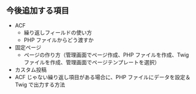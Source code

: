 ## 今後追加する項目

- ACF
  - 繰り返しフィールドの使い方
  - PHP ファイルからどう渡すか
- 固定ページ
  - ページの作り方（管理画面でページ作成、PHP ファイルを作成、Twig ファイルを作成、管理画面でページテンプレートを選択）
- カスタム投稿
- ACF じゃない繰り返し項目がある場合に、PHP ファイルにデータを設定＆Twig で出力する方法
